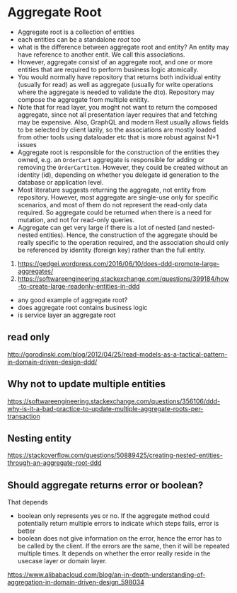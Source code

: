 # Aggregate Root

- Aggregate root is a collection of entities
- each entities can be a standalone _root_ too
- what is the difference between aggregate root and entity? An entity may have reference to another entit. We call this associations.
- However, aggregate consist of an aggregate root, and one or more entities that are required to perform business logic atomically.
- You would normally have repository that returns both individual entity (usually for read) as well as aggregate (usually for write operations where the aggregate is needed to validate the dto). Repository may compose the aggregate from multiple enitity.
- Note that for read layer, you moght not want to return the composed aggregate, since not all presentation layer requires that and fetching may be expensive. Also, GraphQL and modern Rest usually allows fields to be selected by client lazily, so the associations are mostly loaded from other tools using dataloader etc that is more robust against N+1 issues
- Aggregate root is responsible for the construction of the entities they owned, e.g. an `OrderCart` aggregate is responsible for adding or removing the `OrderCartItem`. However, they could be created without an identity (id), depending on whether you delegate id generation to the database or application level.
- Most literature suggests returning the aggregate, not entity from repository. However, most aggregate are single-use only for specific scenarios, and most of them do not represent the read-only data required. So aggregate could be returned when there is a need for mutation, and not for read-only queries.
- Aggregate can get very large if there is a lot of nested (and nested-nested entities). Hence, the construction of the aggregate should be really specific to the operation required, and the association should only be referenced by identity (foreign key) rather than the full entity.

1. https://gedgei.wordpress.com/2016/06/10/does-ddd-promote-large-aggregates/
2. https://softwareengineering.stackexchange.com/questions/399184/how-to-create-large-readonly-entities-in-ddd

- any good example of aggregate root?
- does aggregate root contains business logic
- is service layer an aggregate root

## read only
http://gorodinski.com/blog/2012/04/25/read-models-as-a-tactical-pattern-in-domain-driven-design-ddd/

## Why not to update multiple entities
https://softwareengineering.stackexchange.com/questions/356106/ddd-why-is-it-a-bad-practice-to-update-multiple-aggregate-roots-per-transaction

## Nesting entity
https://stackoverflow.com/questions/50889425/creating-nested-entities-through-an-aggregate-root-ddd


## Should aggregate returns error or boolean?

That depends
- boolean only represents yes or no. If the aggregate method could potentially return multiple errors to indicate which steps fails, error is better
- boolean does not give information on the error, hence the error has to be called by the client. If the errors are the same, then it will be repeated multiple times. It depends on whether the error really reside in the usecase layer or domain layer.


https://www.alibabacloud.com/blog/an-in-depth-understanding-of-aggregation-in-domain-driven-design_598034
